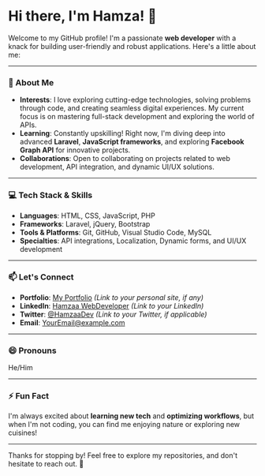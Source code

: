 # Hi there, I'm Hamza! 👋

Welcome to my GitHub profile! I'm a passionate **web developer** with a knack for building user-friendly and robust applications. Here's a little about me:

---

### 👀 About Me
- **Interests**: I love exploring cutting-edge technologies, solving problems through code, and creating seamless digital experiences. My current focus is on mastering full-stack development and exploring the world of APIs.
- **Learning**: Constantly upskilling! Right now, I'm diving deep into advanced **Laravel**, **JavaScript frameworks**, and exploring **Facebook Graph API** for innovative projects.
- **Collaborations**: Open to collaborating on projects related to web development, API integration, and dynamic UI/UX solutions.

---

### 💻 Tech Stack & Skills
- **Languages**: HTML, CSS, JavaScript, PHP
- **Frameworks**: Laravel, jQuery, Bootstrap
- **Tools & Platforms**: Git, GitHub, Visual Studio Code, MySQL
- **Specialties**: API integrations, Localization, Dynamic forms, and UI/UX development

---

### 📫 Let's Connect
- **Portfolio**: [My Portfolio](#) *(Link to your personal site, if any)*
- **LinkedIn**: [Hamzaa WebDeveloper](#) *(Link to your LinkedIn)*
- **Twitter**: [@HamzaaDev](#) *(Link to your Twitter, if applicable)*
- **Email**: [YourEmail@example.com](mailto:YourEmail@example.com)

---

### 😄 Pronouns
He/Him

---

### ⚡ Fun Fact
I'm always excited about **learning new tech** and **optimizing workflows**, but when I'm not coding, you can find me enjoying nature or exploring new cuisines!

---


Thanks for stopping by! Feel free to explore my repositories, and don't hesitate to reach out. 🚀
